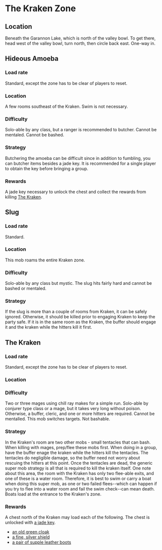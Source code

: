 # The Kraken Zone

## Location

Beneath the Garannon Lake, which is north of the valley bowl. To get there,
head west of the valley bowl, turn north, then circle back east. One-way in.

## Hideous Amoeba

### Load rate

Standard, except the zone has to be clear of players to reset.

### Location

A few rooms southeast of the Kraken. Swim is not necessary.

### Difficulty

Solo-able by any class, but a ranger is recommended to butcher. Cannot be
mentaled. Cannot be bashed.

### Strategy

Butchering the amoeba can be difficult since in addition to fumbling, you can
butcher items besides a jade key. It is recommended for a single player to
obtain the key before bringing a group.

### Rewards

A jade key necessary to unlock the chest and collect the rewards from killing
[The Kraken](#the-kraken).

## Slug

### Load rate

Standard.

### Location

This mob roams the entire Kraken zone.

### Difficulty

Solo-able by any class but mystic. The slug hits fairly hard and cannot be
bashed or mentaled.

### Strategy

If the slug is more than a couple of rooms from Kraken, it can be safely
ignored. Otherwise, it should be killed prior to engaging Kraken to keep the
party safe. If it is in the same room as the Kraken, the buffer should engage
it and the kraken while the hitters kill it first.

## The Kraken

### Load rate

Standard, except the zone has to be clear of players to reset.

### Location

### Difficulty

Two or three mages using chill ray makes for a simple run. Solo-able by
conjurer type class or a mage, but it takes very long without poison.
Otherwise, a buffer, cleric, and one or more hitters are required. Cannot be
mentalled. This mob switches targets. Not bashable.

### Strategy

In the Kraken's room are two other mobs - small tentacles that can bash. When
killing with mages, prep/flee these mobs first. When doing in a group, have the
buffer enage the kraken while the hitters kill the tentacles. The tentacles do
negligible damage, so the buffer need not worry about rescuing the hitters at
this point. Once the tentacles are dead, the generic super mob strategy is all
that is required to kill the kraken itself. One note about this area, the room
with the Kraken has only two flee-able exits, and one of these is a water room.
Therefore, it is best to swim or carry a boat when doing this super mob, as one
or two failed flees--which can happen if you try to flee into a water room and
fail the swim check--can mean death. Boats load at the entrance to the Kraken's
zone.

### Rewards

A chest north of the Kraken may load each of the following. The chest is
unlocked with [a jade key](#hideous-amoeba).

* [an old green cloak](/items/clothing.md#an-old-green-cloak)
* [a fine, silver shield](/items/shields.md#a-fine-silver-shield)
* [a pair of supple leather boots](/items/clothing.md#a-pair-of-supple-leather-boots)
